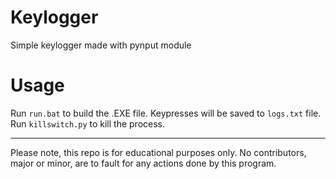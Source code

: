 # Keylogger
Simple keylogger made with pynput module

# Usage
Run `run.bat` to build the .EXE file. Keypresses will be saved to `logs.txt` file. Run `killswitch.py` to kill the process.

---
Please note, this repo is for educational purposes only. No contributors, major or minor, are to fault for any actions done by this program.

